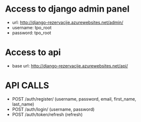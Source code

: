 # Access to django admin panel
 - url: http://django-rezervacije.azurewebsites.net/admin/
 - username: tpo_root
 - password: tpo_root

# Access to api
  - base url: http://django-rezervacije.azurewebsites.net/api/


# API CALLS
 - POST /auth/register/ (username, password, email, first_name, last_name)
 - POST /auth/login/ (username, password)
 - POST /auth/token/refresh (refresh)